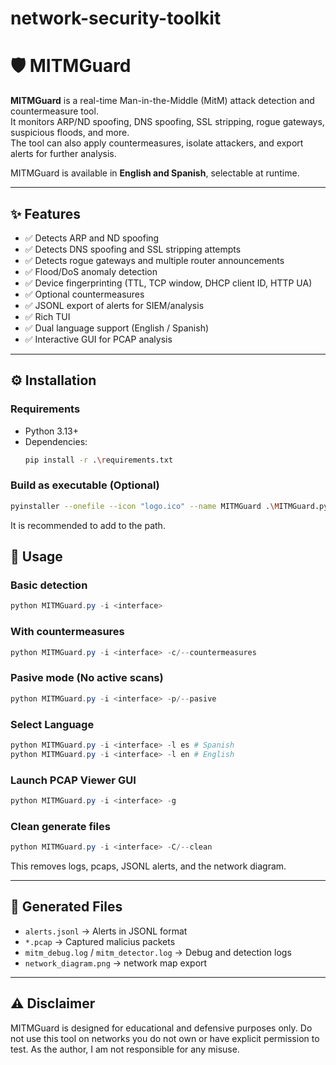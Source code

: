 # network-security-toolkit

# 🛡️ MITMGuard

**MITMGuard** is a real-time Man-in-the-Middle (MitM) attack detection and countermeasure tool.  
It monitors ARP/ND spoofing, DNS spoofing, SSL stripping, rogue gateways, suspicious floods, and more.  
The tool can also apply countermeasures, isolate attackers, and export alerts for further analysis.  

MITMGuard is available in **English and Spanish**, selectable at runtime.

---

## ✨ Features

- ✅ Detects ARP and ND spoofing  
- ✅ Detects DNS spoofing and SSL stripping attempts  
- ✅ Detects rogue gateways and multiple router announcements  
- ✅ Flood/DoS anomaly detection  
- ✅ Device fingerprinting (TTL, TCP window, DHCP client ID, HTTP UA)  
- ✅ Optional countermeasures
- ✅ JSONL export of alerts for SIEM/analysis  
- ✅ Rich TUI
- ✅ Dual language support (English / Spanish)
- ✅ Interactive GUI for PCAP analysis  

---

## ⚙️ Installation

### Requirements
- Python 3.13+  
- Dependencies:  
  ```bash
  pip install -r .\requirements.txt
  ```

### Build as executable (Optional)
```bash
pyinstaller --onefile --icon "logo.ico" --name MITMGuard .\MITMGuard.py --add-data "MITMGuard_Spanish.py;." --add-data "MITMGuard_English.py;." --add-data "logo.ico;." --hidden-import "keyboard" --hidden-import "requests" --hidden-import "colorama" --hidden-import "rich" --hidden-import "scapy" --hidden-import "matplotlib" --hidden-import "networkx" --hidden-import "scapy.all" --hidden-import "dnspython" --hidden-import "dns" --hidden-import "dns.resolver" --add-data "tracker_domains.txt;."
```
It is recommended to add to the path.

## 🚀 Usage

### Basic detection
```PowerShell
python MITMGuard.py -i <interface>
```

### With countermeasures
```PowerShell
python MITMGuard.py -i <interface> -c/--countermeasures
```

### Pasive mode (No active scans)
```PowerShell
python MITMGuard.py -i <interface> -p/--pasive
```

### Select Language
```PowerShell
python MITMGuard.py -i <interface> -l es # Spanish
python MITMGuard.py -i <interface> -l en # English
```

### Launch PCAP Viewer GUI
```PowerShell
python MITMGuard.py -i <interface> -g
```

### Clean generate files
```PowerShell
python MITMGuard.py -i <interface> -C/--clean
```
This removes logs, pcaps, JSONL alerts, and the network diagram.

---

## 📂 Generated Files
* `alerts.jsonl` -> Alerts in JSONL format
* `*.pcap` -> Captured malicius packets
* `mitm_debug.log` / `mitm_detector.log` -> Debug and detection logs
* `network_diagram.png` -> network map export

---

## ⚠️ Disclaimer

MITMGuard is designed for educational and defensive purposes only.
Do not use this tool on networks you do not own or have explicit permission to test.
As the author, I am not responsible for any misuse.
